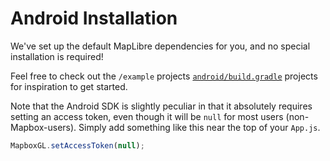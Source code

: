 # Android Installation

We've set up the default MapLibre dependencies for you, and no
special installation is required!

Feel free to check out the `/example` projects [`android/build.gradle`](https://github.com/maplibre/maplibre-react-native/blob/main/example/)
projects for inspiration to get started.

Note that the Android SDK is slightly peculiar in that it absolutely
requires setting an access token, even though it will be `null` for
most users (non-Mapbox-users). Simply add something like this near
the top of your `App.js`.

```javascript
MapboxGL.setAccessToken(null);
```